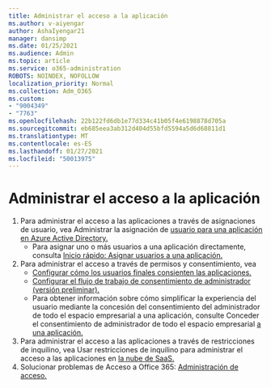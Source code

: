 ```yaml
---
title: Administrar el acceso a la aplicación
ms.author: v-aiyengar
author: AshaIyengar21
manager: dansimp
ms.date: 01/25/2021
ms.audience: Admin
ms.topic: article
ms.service: o365-administration
ROBOTS: NOINDEX, NOFOLLOW
localization_priority: Normal
ms.collection: Adm_O365
ms.custom:
- "9004349"
- "7763"
ms.openlocfilehash: 22b122fd6db1e77d334c41b05f4e6198878d705a
ms.sourcegitcommit: eb685eea3ab312d404d55bfd5594a5d6d68811d1
ms.translationtype: MT
ms.contentlocale: es-ES
ms.lasthandoff: 01/27/2021
ms.locfileid: "50013975"
---
```

# <a name="manage-application-access"></a>Administrar el acceso a la aplicación

1. Para administrar el acceso a las aplicaciones a través de asignaciones de usuario, vea Administrar la asignación de [usuario para una aplicación en Azure Active Directory.](https://docs.microsoft.com/azure/active-directory/manage-apps/assign-user-or-group-access-portal)
    - Para asignar uno o más usuarios a una aplicación directamente, consulta [Inicio rápido: Asignar usuarios a una aplicación.](https://docs.microsoft.com/azure/active-directory/manage-apps/assign-user-or-group-access-portal)
1. Para administrar el acceso a través de permisos y consentimiento, vea
    - [Configurar cómo los usuarios finales consienten las aplicaciones.](https://docs.microsoft.com/azure/active-directory/manage-apps/configure-user-consent?tabs=azure-portal) 
    - [Configurar el flujo de trabajo de consentimiento de administrador (versión preliminar).](https://docs.microsoft.com/zure/active-directory/manage-apps/configure-admin-consent-workflow) 
    - Para obtener información sobre cómo simplificar la experiencia del usuario mediante la concesión del consentimiento del administrador de todo el espacio empresarial a una aplicación, consulte Conceder el consentimiento de administrador de todo el espacio empresarial [a una aplicación.](https://docs.microsoft.com/azure/active-directory/manage-apps/grant-admin-consent) 
1. Para administrar el acceso a las aplicaciones a través de restricciones de inquilino, vea Usar restricciones de inquilino para administrar el acceso a las aplicaciones en [la nube de SaaS.](https://docs.microsoft.com/azure/active-directory/manage-apps/tenant-restrictions) 
1. Solucionar problemas de Acceso a Office 365: [Administración de acceso.](https://docs.microsoft.com/office365/troubleshoot/access-management/cannot-add-guest-users-in-m365-admin-center)
